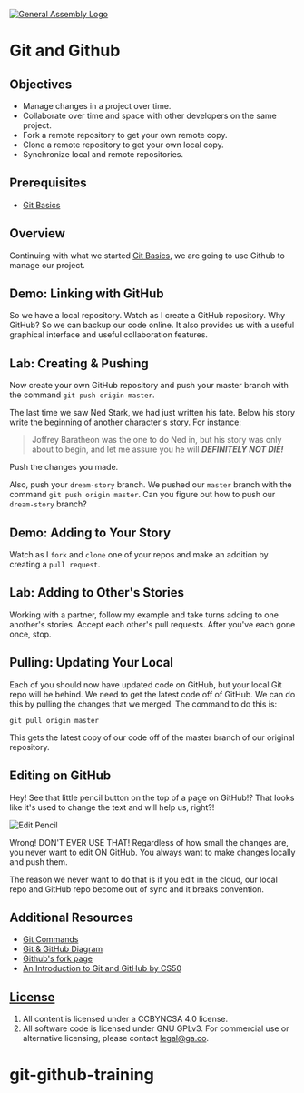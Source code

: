 [![General Assembly Logo](https://camo.githubusercontent.com/1a91b05b8f4d44b5bbfb83abac2b0996d8e26c92/687474703a2f2f692e696d6775722e636f6d2f6b6538555354712e706e67)](https://generalassemb.ly/education/web-development-immersive)

# Git and Github

## Objectives

- Manage changes in a project over time.
- Collaborate over time and space with other developers on the same project.
- Fork a remote repository to get your own remote copy.
- Clone a remote repository to get your own local copy.
- Synchronize local and remote repositories.

## Prerequisites

- [Git Basics](https://git.generalassemb.ly/ga-wdi-boston/git)

## Overview

Continuing with what we started [Git Basics](https://git.generalassemb.ly/ga-wdi-boston/git),
we are going to use Github to manage our project.

## Demo: Linking with GitHub

So we have a local repository. Watch as I create a GitHub repository. Why
GitHub? So we can backup our code online. It also provides us with a useful
graphical interface and useful collaboration features.

## Lab: Creating & Pushing

Now create your own GitHub repository and push your master branch with the command `git push origin master`.

The last time we saw Ned Stark, we had just written his fate.  Below his story
write the beginning of another character's story.  For instance:

> Joffrey Baratheon was the one to do Ned in, but his story was only about to
> begin, and let me assure you he will ___DEFINITELY NOT DIE!___

Push the changes you made.

Also, push your `dream-story` branch.  We pushed our `master` branch with the
command `git push origin master`.  Can you figure out how to push our
`dream-story` branch?

## Demo: Adding to Your Story

Watch as I `fork` and `clone` one of your repos and make an addition by
creating a `pull request`.

## Lab: Adding to Other's Stories

Working with a partner, follow my example and take turns adding to one
another's stories. Accept each other's pull requests. After you've each gone
once, stop.

## Pulling: Updating Your Local

Each of you should now have updated code on GitHub, but your local Git repo
will be behind.  We need to get the latest code off of GitHub.  We can do this
by pulling the changes that we merged.  The command to do this is:

`git pull origin master`

This gets the latest copy of our code off of the master branch of our original
repository.

## Editing on GitHub

Hey! See that little pencil button on the top of a page on GitHub!? That looks
like it's used to change the text and will help us, right?!

![Edit Pencil](https://i.imgur.com/Drt2g9u.png)

Wrong! DON'T EVER USE THAT! Regardless of how small the changes are, you never
want to edit ON GitHub. You always want to make changes locally and push them.

The reason we never want to do that is if you edit in the cloud, our local repo
and GitHub repo become out of sync and it breaks convention.

## Additional Resources

- [Git Commands](command-reference.md)
- [Git & GitHub Diagram](https://git.generalassemb.ly/storage/user/3667/files/c2df43ec-da6e-11e7-9187-a5df8d4e74f7)
- [Github's fork page](https://help.github.com/articles/fork-a-repo/)
- [An Introduction to Git and GitHub by CS50](https://www.youtube.com/watch?v=MJUJ4wbFm_A)

## [License](LICENSE)

1. All content is licensed under a CC­BY­NC­SA 4.0 license.
1. All software code is licensed under GNU GPLv3. For commercial use or
    alternative licensing, please contact legal@ga.co.
# git-github-training
